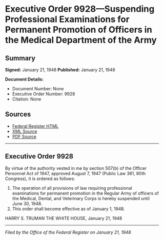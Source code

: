 # Executive Order 9928—Suspending Professional Examinations for Permanent Promotion of Officers in the Medical Department of the Army

## Summary

**Signed:** January 21, 1948
**Published:** January 21, 1948

**Document Details:**
- Document Number: None
- Executive Order Number: 9928
- Citation: None

## Sources
- [Federal Register HTML](https://www.presidency.ucsb.edu/documents/executive-order-9928-suspending-professional-examinations-for-permanent-promotion-officers)
- [XML Source](None)
- [PDF Source](None)

---

## Executive Order 9928

By virtue of the authority vested in me by section 507(b) of the Officer Personnel Act of 1947, approved August 7, 1947 (Public Law 381, 80th Congress), it is ordered as follows:
1. The operation of all provisions of law requiring professional examinations for permanent promotion in the Regular Army of officers of the Medical, Dental, and Veterinary Corps is hereby suspended until June 30, 1948.
2. This order shall become effective as of January 1, 1948.

HARRY S. TRUMAN
THE WHITE HOUSE,
January 21, 1948

---

*Filed by the Office of the Federal Register on January 21, 1948*
